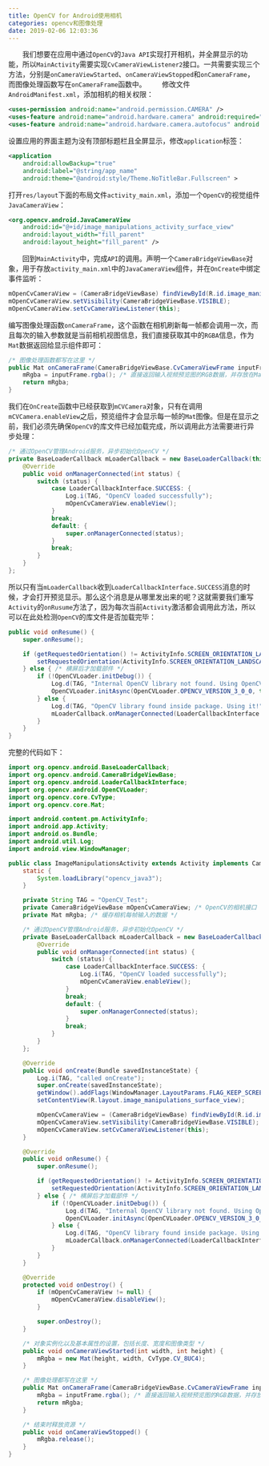 ```yaml
---
title: OpenCV for Android使用相机
categories: opencv和图像处理
date: 2019-02-06 12:03:36
---
```

&emsp;&emsp;我们想要在应用中通过`OpenCV`的`Java API`实现打开相机，并全屏显示的功能，所以`MainActivity`需要实现`CvCameraViewListener2`接口。一共需要实现三个方法，分别是`onCameraViewStarted`、`onCameraViewStopped`和`onCameraFrame`，而图像处理函数写在`onCameraFrame`函数中。<!--more-->
&emsp;&emsp;修改文件`AndroidManifest.xml`，添加相机的相关权限：

``` xml
<uses-permission android:name="android.permission.CAMERA" />
<uses-feature android:name="android.hardware.camera" android:required="false" />
<uses-feature android:name="android.hardware.camera.autofocus" android:required="false" />
```

设置应用的界面主题为没有顶部标题栏且全屏显示，修改`application`标签：

``` xml
<application
    android:allowBackup="true"
    android:label="@string/app_name"
    android:theme="@android:style/Theme.NoTitleBar.Fullscreen" >
```

打开`res/layout`下面的布局文件`activity_main.xml`，添加一个`OpenCV`的视觉组件`JavaCameraView`：

``` xml
<org.opencv.android.JavaCameraView
    android:id="@+id/image_manipulations_activity_surface_view"
    android:layout_width="fill_parent"
    android:layout_height="fill_parent" />
```

&emsp;&emsp;回到`MainActivity`中，完成`API`的调用。声明一个`CameraBridgeViewBase`对象，用于存放`activity_main.xml`中的`JavaCameraView`组件，并在`OnCreate`中绑定事件监听：

``` java
mOpenCvCameraView = (CameraBridgeViewBase) findViewById(R.id.image_manipulations_activity_surface_view);
mOpenCvCameraView.setVisibility(CameraBridgeViewBase.VISIBLE);
mOpenCvCameraView.setCvCameraViewListener(this);
```

编写图像处理函数`onCameraFrame`，这个函数在相机刷新每一帧都会调用一次，而且每次的输入参数就是当前相机视图信息，我们直接获取其中的`RGBA`信息，作为`Mat`数据返回给显示组件即可：

``` java
/* 图像处理函数都写在这里 */
public Mat onCameraFrame(CameraBridgeViewBase.CvCameraViewFrame inputFrame) {
    mRgba = inputFrame.rgba(); /* 直接返回输入视频预览图的RGB数据，并存放在Mat数据中 */
    return mRgba;
}
```

我们在`OnCreate`函数中已经获取到`mCVCamera`对象，只有在调用`mCVCamera.enableView`之后，预览组件才会显示每一帧的`Mat`图像。但是在显示之前，我们必须先确保`OpenCV`的库文件已经加载完成，所以调用此方法需要进行异步处理：

``` java
/* 通过OpenCV管理Android服务，异步初始化OpenCV */
private BaseLoaderCallback mLoaderCallback = new BaseLoaderCallback(this) {
    @Override
    public void onManagerConnected(int status) {
        switch (status) {
            case LoaderCallbackInterface.SUCCESS: {
                Log.i(TAG, "OpenCV loaded successfully");
                mOpenCvCameraView.enableView();
            }
            break;
            default: {
                super.onManagerConnected(status);
            }
            break;
        }
    }
};
```

所以只有当`mLoaderCallback`收到`LoaderCallbackInterface.SUCCESS`消息的时候，才会打开预览显示。那么这个消息是从哪里发出来的呢？这就需要我们重写`Activity`的`onRusume`方法了，因为每次当前`Activity`激活都会调用此方法，所以可以在此处检测`OpenCV`的库文件是否加载完毕：

``` java
public void onResume() {
    super.onResume();

    if (getRequestedOrientation() != ActivityInfo.SCREEN_ORIENTATION_LANDSCAPE) { /* 强制横屏 */
        setRequestedOrientation(ActivityInfo.SCREEN_ORIENTATION_LANDSCAPE);
    } else { /* 横屏后才加载部件 */
        if (!OpenCVLoader.initDebug()) {
            Log.d(TAG, "Internal OpenCV library not found. Using OpenCV Manager for initialization");
            OpenCVLoader.initAsync(OpenCVLoader.OPENCV_VERSION_3_0_0, this, mLoaderCallback);
        } else {
            Log.d(TAG, "OpenCV library found inside package. Using it!");
            mLoaderCallback.onManagerConnected(LoaderCallbackInterface.SUCCESS);
        }
    }
}
```

完整的代码如下：

``` java
import org.opencv.android.BaseLoaderCallback;
import org.opencv.android.CameraBridgeViewBase;
import org.opencv.android.LoaderCallbackInterface;
import org.opencv.android.OpenCVLoader;
import org.opencv.core.CvType;
import org.opencv.core.Mat;

import android.content.pm.ActivityInfo;
import android.app.Activity;
import android.os.Bundle;
import android.util.Log;
import android.view.WindowManager;

public class ImageManipulationsActivity extends Activity implements CameraBridgeViewBase.CvCameraViewListener2 {
    static {
        System.loadLibrary("opencv_java3");
    }

    private String TAG = "OpenCV_Test";
    private CameraBridgeViewBase mOpenCvCameraView; /* OpenCV的相机接口 */
    private Mat mRgba; /* 缓存相机每帧输入的数据 */

    /* 通过OpenCV管理Android服务，异步初始化OpenCV */
    private BaseLoaderCallback mLoaderCallback = new BaseLoaderCallback(this) {
        @Override
        public void onManagerConnected(int status) {
            switch (status) {
                case LoaderCallbackInterface.SUCCESS: {
                    Log.i(TAG, "OpenCV loaded successfully");
                    mOpenCvCameraView.enableView();
                }
                break;
                default: {
                    super.onManagerConnected(status);
                }
                break;
            }
        }
    };

    @Override
    public void onCreate(Bundle savedInstanceState) {
        Log.i(TAG, "called onCreate");
        super.onCreate(savedInstanceState);
        getWindow().addFlags(WindowManager.LayoutParams.FLAG_KEEP_SCREEN_ON);
        setContentView(R.layout.image_manipulations_surface_view);

        mOpenCvCameraView = (CameraBridgeViewBase) findViewById(R.id.image_manipulations_activity_surface_view);
        mOpenCvCameraView.setVisibility(CameraBridgeViewBase.VISIBLE);
        mOpenCvCameraView.setCvCameraViewListener(this);
    }

    @Override
    public void onResume() {
        super.onResume();

        if (getRequestedOrientation() != ActivityInfo.SCREEN_ORIENTATION_LANDSCAPE) { /* 强制横屏 */
            setRequestedOrientation(ActivityInfo.SCREEN_ORIENTATION_LANDSCAPE);
        } else { /* 横屏后才加载部件 */
            if (!OpenCVLoader.initDebug()) {
                Log.d(TAG, "Internal OpenCV library not found. Using OpenCV Manager for initialization");
                OpenCVLoader.initAsync(OpenCVLoader.OPENCV_VERSION_3_0_0, this, mLoaderCallback);
            } else {
                Log.d(TAG, "OpenCV library found inside package. Using it!");
                mLoaderCallback.onManagerConnected(LoaderCallbackInterface.SUCCESS);
            }
        }
    }

    @Override
    protected void onDestroy() {
        if (mOpenCvCameraView != null) {
            mOpenCvCameraView.disableView();
        }

        super.onDestroy();
    }

    /* 对象实例化以及基本属性的设置，包括长度、宽度和图像类型 */
    public void onCameraViewStarted(int width, int height) {
        mRgba = new Mat(height, width, CvType.CV_8UC4);
    }

    /* 图像处理都写在这里 */
    public Mat onCameraFrame(CameraBridgeViewBase.CvCameraViewFrame inputFrame) {
        mRgba = inputFrame.rgba(); /* 直接返回输入视频预览图的RGB数据，并存放在Mat数据中 */
        return mRgba;
    }

    /* 结束时释放资源 */
    public void onCameraViewStopped() {
        mRgba.release();
    }
}
```